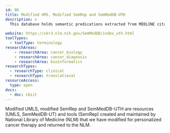 ```yaml
---
id: 86
title: Modified UMS, Modified SemRep and SemMedDB-UTH
description: >
  This database holds semantic predications extracted from MEDLINE citations with a version of SemRep that increases the number of predications on drug therapies for cancer.
  
website: https://skr3.nlm.nih.gov/SemMedDB/index_uth.html
toolTypes:
  - toolType: terminology
researchAreas:
    - researchArea: cancer_biology
    - researchArea: cancer_diagnosis
    - researchArea: bioinformatics
researchTypes:
  - researchType: clinical
  - researchType: translational
resourceAccess:
  type: open
docs:
  - doc: cbiit
---
```

Modified UMLS, modified SemRep and SemMedDB-UTH are resources (UMLS, SemMedDB-UT) and tools (SemRep) created and maintained by National Library of Medicine (NLM) that we  have modified for personalized cancer therapy and returned to the NLM.
